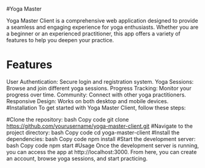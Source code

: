 #Yoga Master

Yoga Master Client is a comprehensive web application designed to provide a seamless and engaging experience for yoga enthusiasts. Whether you are a beginner or an experienced practitioner, this app offers a variety of features to help you deepen your practice.

# Features
User Authentication: Secure login and registration system.
Yoga Sessions: Browse and join different yoga sessions.
Progress Tracking: Monitor your progress over time.
Community: Connect with other yoga practitioners.
Responsive Design: Works on both desktop and mobile devices.
#Installation
To get started with Yoga Master Client, follow these steps:

#Clone the repository:
bash
Copy code
git clone https://github.com/yourusername/yoga-master-client.git
#Navigate to the project directory:
bash
Copy code
cd yoga-master-client
#Install the dependencies:
bash
Copy code
npm install
#Start the development server:
bash
Copy code
npm start
#Usage
Once the development server is running, you can access the app at http://localhost:3000. From here, you can create an account, browse yoga sessions, and start practicing.


